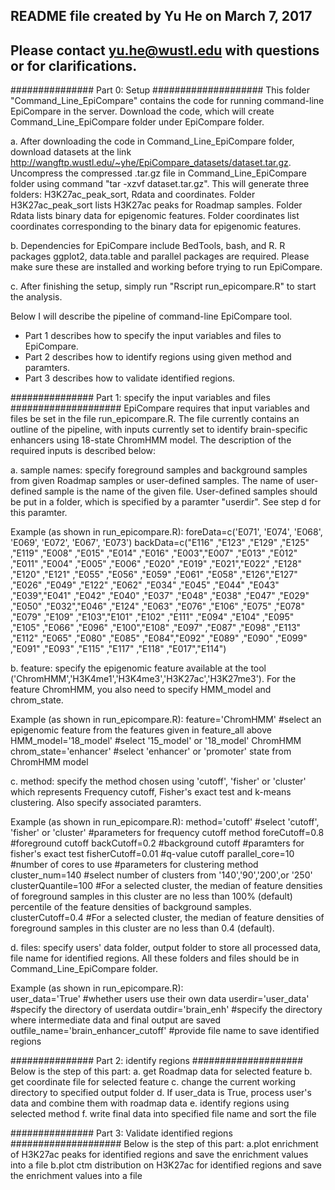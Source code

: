 ## README file created by Yu He on March 7, 2017
## Please contact yu.he@wustl.edu with questions or for clarifications.


###############  Part 0: Setup ####################
This folder "Command_Line_EpiCompare" contains the code for running command-line EpiCompare in the server. Download the code, which will create Command_Line_EpiCompare folder under EpiCompare folder.

a. After downloading the code in Command_Line_EpiCompare folder, download datasets at the link http://wangftp.wustl.edu/~yhe/EpiCompare_datasets/dataset.tar.gz. Uncompress the compressed .tar.gz file in Command_Line_EpiCompare folder using command "tar -xzvf dataset.tar.gz". This will generate three folders: H3K27ac_peak_sort, Rdata and coordinates. Folder H3K27ac_peak_sort lists H3K27ac peaks for Roadmap samples. Folder Rdata lists binary data for epigenomic features. Folder coordinates list coordinates corresponding to the binary data for epigenomic features.

b. Dependencies for EpiCompare include BedTools, bash, and R. R packages ggplot2, data.table and parallel packages are required. Please make sure these are installed and working before trying to run EpiCompare.

c. After finishing the setup, simply run "Rscript  run_epicompare.R" to start the analysis. 

Below I will describe the pipeline of command-line EpiCompare tool.
- Part 1 describes how to specify the input variables and files to EpiCompare.
- Part 2 describes how to identify regions using given method and paramters.
- Part 3 describes how to validate identified regions.


###############  Part 1: specify the input variables and files ####################
EpiCompare requires that input variables and files be set in the file run_epicompare.R. The file currently contains an outline of the pipeline, with inputs currently set to identify brain-specific enhancers using 18-state ChromHMM model. The description of the required inputs is described below: 

a. sample names: specify foreground samples and background samples from given Roadmap samples or user-defined samples. The name of user-defined sample is the name of the given file. User-defined samples should be put in a folder, which is specified by a paramter "userdir". See step d for this paramter.

Example (as shown in run_epicompare.R): 
foreData=c('E071', 'E074', 'E068', 'E069', 'E072', 'E067', 'E073') 
backData=c("E116" ,"E123" ,"E129" ,"E125" ,"E119" ,"E008" ,"E015" ,"E014" ,"E016" ,"E003","E007" ,"E013" ,"E012" ,"E011" ,"E004" ,"E005" ,"E006" ,"E020" ,"E019" ,"E021","E022" ,"E128" ,"E120" ,"E121" ,"E055" ,"E056" ,"E059" ,"E061" ,"E058" ,"E126","E127" ,"E026" ,"E049" ,"E122" ,"E062" ,"E034" ,"E045" ,"E044" ,"E043" ,"E039","E041" ,"E042" ,"E040" ,"E037" ,"E048" ,"E038" ,"E047" ,"E029" ,"E050" ,"E032","E046" ,"E124" ,"E063" ,"E076" ,"E106" ,"E075" ,"E078" ,"E079" ,"E109" ,"E103","E101" ,"E102" ,"E111" ,"E094" ,"E104" ,"E095" ,"E105" ,"E066" ,"E096" ,"E100","E108" ,"E097" ,"E087" ,"E098" ,"E113" ,"E112" ,"E065" ,"E080" ,"E085" ,"E084","E092" ,"E089" ,"E090" ,"E099" ,"E091" ,"E093" ,"E115" ,"E117" ,"E118" ,"E017","E114")	

b. feature: specify the epigenomic feature available at the tool ('ChromHMM','H3K4me1','H3K4me3','H3K27ac','H3K27me3'). For the feature ChromHMM, you also need to specify HMM_model and chrom_state.

Example (as shown in run_epicompare.R):
feature='ChromHMM' #select an epigenomic feature from the features given in feature_all above
HMM_model='18_model' #select '15_model' or '18_model' ChromHMM
chrom_state='enhancer' #select 'enhancer' or 'promoter' state from ChromHMM model

c. method: specify the method chosen using 'cutoff', 'fisher' or 'cluster' which represents Frequency cutoff, Fisher's exact test and k-means clustering. Also specify associated paramters.

Example (as shown in run_epicompare.R):
method='cutoff' #select 'cutoff', 'fisher' or 'cluster'
#parameters for frequency cutoff method
foreCutoff=0.8 #foreground cutoff
backCutoff=0.2 #background cutoff
#paramters for fisher's exact test
fisherCutoff=0.01 #q-value cutoff
parallel_core=10 #number of cores to use
#parameters for clustering method
cluster_num=140 #select number of clusters from '140','90','200',or '250'
clusterQuantile=100 #For a selected cluster, the median of feature densities of foreground samples in this cluster are no less than 100% (default) percentile of the feature densities of background samples.
clusterCutoff=0.4 #For a selected cluster, the median of feature densities of foreground samples in this cluster are no less than 0.4 (default).

d. files: specify users' data folder, output folder to store all processed data, file name for identified regions. All these folders and files should be in Command_Line_EpiCompare folder.

Example (as shown in run_epicompare.R):  
user_data='True' #whether users use their own data
userdir='user_data' #specify the directory of userdata
outdir='brain_enh'  #specify the directory where intermediate data and final output are saved 
outfile_name='brain_enhancer_cutoff' #provide file name to save identified regions


###############  Part 2: identify regions ####################
Below is the step of this part:
a. get Roadmap data for selected feature
b. get coordinate file for selected feature
c. change the current working directory to specified output folder
d. If user_data is True, process user's data and combine them with roadmap data
e. identify regions using selected method
f. write final data into specified file name and sort the file


###############  Part 3: Validate identified regions ####################
Below is the step of this part:
a.plot enrichment of H3K27ac peaks for identified regions and save the enrichment values into a file
b.plot ctm distribution on H3K27ac for identified regions and save the enrichment values into a file